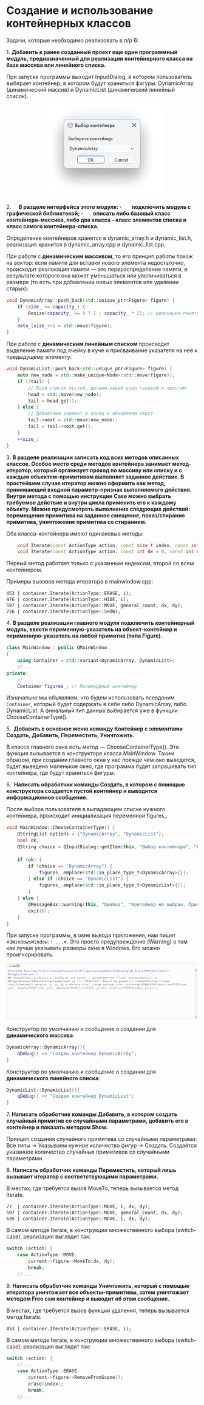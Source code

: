 # Создание и использование контейнерных классов

Задачи, которые необходимо реализовать в л/р 6:

1. **Добавить в ранее созданный проект еще один программный модуль, предназначенный для реализации контейнерного класса на базе массива или линейного списка.**

При запуске программы выходит InpudDialog, в котором пользователь выбирает контейнер, в котором будут храниться фигуры: DynamicArray (динамический массив) и DynamicList (динамический линейный список).
<div align="center">
  <img src="Pasted image 20250324142019.png" alt="image"> 
</div> 

2.     **В разделе интерфейса этого модуля:**
	**·        подключить модуль с графической библиотекой;**
	**·        описать либо базовый класс контейнера-массива, либо два класса – класс элементов списка и класс самого контейнера-списка.**

Определение контейнеров хранятся в dynamic_array.h и dynamic_list.h, реализация хранится в dynamic_array.cpp и dynamic_list.cpp.

При работе с **динамическим массивом**, то его принцип работы похож на вектор: если памяти для вставки нового элемента недостаточно, происходит реалокация памяти — это перераспределение памяти, в результате которого она может уменьшаться или увеличиваться в размере (то есть при добавлении новых элементов или удалении старых):
```cpp
void DynamicArray::push_back(std::unique_ptr<Figure> figure) {
    if (size_ >= capacity_) {
        Resize(capacity_ == 0 ? 1 : capacity_ * 2); // релокация памяти
    }
    data_[size_++] = std::move(figure);
}
```

При работе с **динамическим линейным списком** происходит выделение памяти под ячейку  в куче и присваивание указателя на неё к предыдущему элементу:
```cpp
void DynamicList::push_back(std::unique_ptr<Figure> figure) {
    auto new_node = std::make_unique<Node>(std::move(figure));
    if (!tail) {
        // Если список пустой, делаем новый узел головой и хвостом
        head = std::move(new_node);
        tail = head.get();
    } else {
        // Добавляем элемент в конец и обновляем хвост
        tail->next = std::move(new_node);
        tail = tail->next.get();
    }
    ++size_;
}
```
3. **В разделе реализации записать код всех методов описанных классов. Особое место среди методов контейнера занимает метод-итератор, который организует проход по массиву или списку и с каждым объектом-примитивом выполняет заданное действие. В простейшем случае итератор можно оформить как метод, принимающий входной параметр-признак выполняемого действия. Внутри метода с помощью инструкции Case можно выбрать требуемое действие и внутри цикла применить его к каждому объекту. Можно предусмотреть выполнение следующих действий: перемещение примитива на заданное смещение, показ/стирание примитива, уничтожение примитива со стиранием.**

Оба класса-контейнера имеют одинаковые методы:
```cpp
    void Iterate(const ActionType action, const size_t index, const int dx = 0, const int dy = 0);
    void Iterate(const ActionType action, const int dx = 0, const int dy = 0);
```
Первый метод работает только с указанным индексом, второй со всем контейнером.

Примеры вызовов метода итератора в mainwindow.cpp:
```
453 | container.Iterate(ActionType::ERASE, i);
476 | container.Iterate(ActionType::HIDE, i); 
597 | container.Iterate(ActionType::MOVE, general_count, dx, dy);
726 | container.Iterate(ActionType::SHOW);
```

4. **В разделе реализации главного модуля подключить контейнерный модуль, ввести переменную-указатель на объект-контейнер и переменную-указатель на любой примитив (типа Figure).**
```cpp
class MainWindow : public QMainWindow 
{
    using Container = std::variant<DynamicArray, DynamicList>;
	// ...
private:
    // ...
    Container figures_; // Полиморфный контейнер
```
Изначально мы объявляем, что будем использовать псевдоним `Container`, который будет содержать в себе либо DynamicArray, либо DynamicList. А финальный тип данных выбирается уже в функции ChooseContainerType().

5.  **Добавить в основное меню команду Контейнер с элементами Создать, Добавить, Переместить, Уничтожить.**

В классе главного окна есть метод — ChooseContainerType(). Эта функция вызывается в конструкторе класса MainWindow. Таким образом, при создании главного окна у нас прежде чем оно выведется, будет выведено маленькое окно, где программа будет запрашивать тип контейнера, где будут храниться фигуры.

6.  **Написать обработчик команды Создать, в котором с помощью конструктора создается пустой контейнер и выводится информационное сообщение.**

После выбора пользователя в выпадающем списке нужного контейнера, происходит инициализация переменной figures_
```cpp
void MainWindow::ChooseContainerType() {
    QStringList options = {"DynamicArray", "DynamicList"};
    bool ok;
    QString choice = QInputDialog::getItem(this, "Выбор контейнера", "Выберите контейнер:", options, 0, false, &ok);

    if (ok) {
        if (choice == "DynamicArray") {
            figures_.emplace(std::in_place_type_t<DynamicArray>{});
        } else if (choice == "DynamicList") {
            figures_.emplace(std::in_place_type_t<DynamicList>{});  
        }
    } else {
        QMessageBox::warning(this, "Ошибка", "Контейнер не выбран. Приложение будет закрыто.");
        exit(0);
    }
}
```
При запуске программы, в окне вывода приложения, нам пишет «`QWindowsWindow:: ...`». Это просто предупреждение (Warning) о том как лучше указывать размеры окна в Windows. Его можно проигнорировать. 
<div align="center">
  <img src="Pasted image 20250325162843.png" alt="image"> 
</div> 

Конструктор по умолчанию и сообщение о создании для **динамического массива**:
```cpp
DynamicArray::DynamicArray(){
    qDebug() << "Создан контейнер DynamicArray";
}
```

Конструктор по умолчанию и сообщение о создании для **динамического линейного списка**:
```cpp
DynamicList::DynamicList(){
    qDebug() << "Создан контейнер DynamicList";
}
```

7. **Написать обработчик команды Добавить, в котором создать случайный примитив со случайными параметрами, добавить его в контейнер и показать методом Show.**

Принцип создания случайного примитива со случайными параметрами: Все типы → Указываем нужное количество фигур → Создать. Создаётся указанное количество случайных примитивов со случайными параметрами.

8. **Написать обработчик команды Переместить, который лишь вызывает итератор с соответствующими параметрами.**

В местах, где требуется вызов MoveTo, теперь вызывается метод Iterate.

```
77  | container.Iterate(ActionType::MOVE, i, dx, dy);
597 | container.Iterate(ActionType::MOVE, general_count, dx, dy);
635 | container.Iterate(ActionType::MOVE, i, dx, dy);
```

В самом методе Iterate, в конструкции множественного выбора (switch-case), реализация выглядит так:
```cpp
switch (action) {
	case ActionType::MOVE:
		current->figure->MoveTo(dx, dy);
		break;
	// ...
```

9. **Написать обработчик команды Уничтожить, который с помощью итератора уничтожает все объекты-примитивы, затем уничтожает методом Free сам контейнер и выводит об этом сообщение.** 

В местах, где требуется вызов функции удаления, теперь вызывается метод Iterate.
```
453 | container.Iterate(ActionType::ERASE, i);
```

В самом методе Iterate, в конструкции множественного выбора (switch-case), реализация выглядит так:
```cpp
switch (action) {
	// ...
	case ActionType::ERASE:
		current->figure->RemoveFromScene();
		erase(index);
		break;
	// ...
```